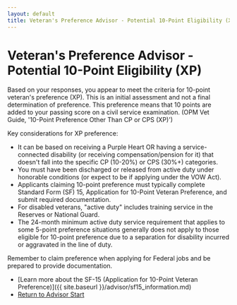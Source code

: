 ```yaml
---
layout: default
title: Veteran's Preference Advisor - Potential 10-Point Eligibility (XP)
---
```


# Veteran's Preference Advisor - Potential 10-Point Eligibility (XP)

Based on your responses, you appear to meet the criteria for 10-point veteran's preference (XP). This is an initial assessment and not a final determination of preference. This preference means that 10 points are added to your passing score on a civil service examination. (OPM Vet Guide, '10-Point Preference Other Than CP or CPS (XP)')

Key considerations for XP preference:
* It can be based on receiving a Purple Heart OR having a service-connected disability (or receiving compensation/pension for it) that doesn't fall into the specific CP (10-20%) or CPS (30%+) categories.
* You must have been discharged or released from active duty under honorable conditions (or expect to be if applying under the VOW Act).
* Applicants claiming 10-point preference must typically complete Standard Form (SF) 15, Application for 10-Point Veteran Preference, and submit required documentation.
* For disabled veterans, "active duty" includes training service in the Reserves or National Guard.
* The 24-month minimum active duty service requirement that applies to some 5-point preference situations generally does not apply to those eligible for 10-point preference due to a separation for disability incurred or aggravated in the line of duty.

Remember to claim preference when applying for Federal jobs and be prepared to provide documentation.

* [Learn more about the SF-15 (Application for 10-Point Veteran Preference)]({{ site.baseurl }}/advisor/sf15_information.md)
* [Return to Advisor Start](./start.md)
